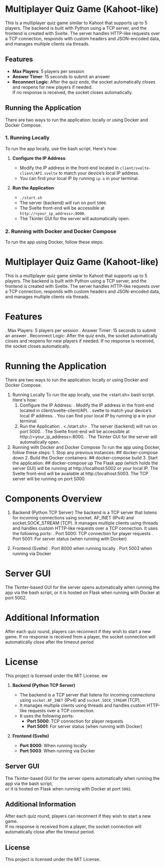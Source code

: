 # Multiplayer Quiz Game (Kahoot-like)

This is a multiplayer quiz game similar to Kahoot that supports up to 5 players. 
The backend is built with Python using a TCP server, and the frontend is created with Svelte. 
The server handles HTTP-like requests over a TCP connection, 
responds with custom headers and JSON-encoded data, and manages multiple clients via threads.

## Features
- **Max Players**: 5 players per session
- **Answer Timer**: 15 seconds to submit an answer
- **Reconnect Logic**: After the quiz ends, the socket automatically closes and reopens for new players if needed.  
  If no response is received, the socket closes automatically.

## Running the Application
There are two ways to run the application: locally or using Docker and Docker Compose.

### 1. Running Locally
To run the app locally, use the bash script. Here's how:

1. **Configure the IP Address**:
   - Modify the IP address in the front-end located in `client/svelte-client/API.svelte` to match your device’s local IP address.
   - You can find your local IP by running `ip a` in your terminal.

2. **Run the Application**:
   - `./start.sh`
   - The server (backend) will run on port `5000`.
   - The Svelte front-end will be accessible at `http://<your_ip_address>:8000`.
   - The Tkinter GUI for the server will automatically open.

### 2. Running with Docker and Docker Compose
To run the app using Docker, follow these steps:
# Multiplayer Quiz Game (Kahoot-like)

This is a multiplayer quiz game similar to Kahoot that supports up to 5 players. 
The backend is built with Python using a TCP server, and the frontend is created with Svelte. 
The server handles HTTP-like requests over a TCP connection, 
responds with custom headers and JSON-encoded data, and manages multiple clients via threads.

# Features
   .   Max Players: 5 players per session
   .   Answer Timer: 15 seconds to submit an answer
   .   Reconnect Logic: After the quiz ends, the socket automatically closes and reopens for new players if needed. 
       If no response is received, the socket closes automatically.
   
# Running the Application
   There are two ways to run the application: locally or using Docker and Docker Compose.
   1.  Running Locally
       To run the app locally, use the <start.sh> bash script. Here's how:
       1.  Configure the IP Address:
           .   Modify the IP address in the front-end located in client/svelte-client/API.
           .   svelte to match your device’s local IP address.
           .   You can find your local IP by running ip a in your terminal.
       2.  Run the Application
           .   <./start.sh>
           .   The server (backend) will run on port 5000.
           .   The Svelte front-end will be accessible at http://<your_ip_address>:8000.
           .   The Tkinter GUI for the server will automatically open.
   2.  Running with Docker and Docker Compose
       To run the app using Docker, follow these steps:
           1. Stop any previous instances:
               ## docker-compose down
           2.  Build the Docker containers:
               ## docker-compose build
           3.  Start the application:
               ## docker-compose up
       The Flask app (which holds the server GUI) will be running at http://localhost:5002 or your local IP.
       The Svelte front-end will be available at http://localhost:5003.
       The TCP server will be running on port 5000.
# Components Overview
   1.  Backend (Python TCP Server)
       The backend is a TCP server that listens for incoming connections using socket.
       AF_INET (IPv4) and socket.SOCK_STREAM (TCP). 
       It manages multiple clients using threads and handles custom HTTP-like requests over a TCP connection. 
       It uses the following ports:
           .   Port 5000: TCP connection for player requests
           .   Port 5001: For server status (when running with Docker)
   
   2.  Frontend (Svelte)
           .   Port 8000 when running locally
           .   Port 5003 when running via Docker
# Server GUI
   The Tkinter-based GUI for the server opens automatically when running the app via the bash script,
   or it is hosted on Flask when running with Docker at port 5002.
# Additional Information
   After each quiz round, players can reconnect if they wish to start a new game.
   If no response is received from a player, the socket connection will automatically close after the timeout period
# License
   This project is licensed under the MIT License.
ew

1. **Backend (Python TCP Server)**
   - The backend is a TCP server that listens for incoming connections using `socket.AF_INET` (IPv4) and `socket.SOCK_STREAM` (TCP).
   - It manages multiple clients using threads and handles custom HTTP-like requests over a TCP connection.
   - It uses the following ports:
     - **Port 5000**: TCP connection for player requests
     - **Port 5001**: For server status (when running with Docker)

2. **Frontend (Svelte)**
   - **Port 8000**: When running locally
   - **Port 5003**: When running via Docker

## Server GUI
The Tkinter-based GUI for the server opens automatically when running the app via the bash script,  
or it is hosted on Flask when running with Docker at port `5002`.

## Additional Information
After each quiz round, players can reconnect if they wish to start a new game.  
If no response is received from a player, the socket connection will automatically close after the timeout period.

## License
This project is licensed under the MIT License.
